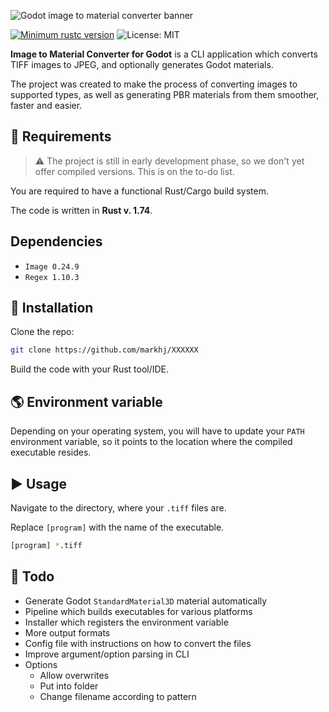 ![Godot image to material converter banner](https://res.cloudinary.com/drfztvfdh/image/upload/v1709453938/Github/godot-image-to-material_mgrft2.jpg)

[![Minimum rustc version](https://img.shields.io/badge/rustc-1.74+-lightgray.svg)](https://github.com/markhj/rust-config-reader)
![License: MIT](https://img.shields.io/badge/License-MIT-yellow.svg?label=license)

**Image to Material Converter for Godot** is a CLI application which converts TIFF images to JPEG, and optionally generates Godot materials.

The project was created to make the process of converting images to supported types, as well as generating PBR
materials from them smoother, faster and easier.

## 📢 Requirements

> ⚠️ The project is still in early development phase, so we don't yet offer compiled versions.
> This is on the to-do list.

You are required to have a functional Rust/Cargo build system.

The code is written in **Rust v. 1.74**.

## Dependencies
* ``Image 0.24.9``
* ``Regex 1.10.3``

## 🚧 Installation

Clone the repo:

````bash
git clone https://github.com/markhj/XXXXXX
````

Build the code with your Rust tool/IDE.

## 🌎 Environment variable

Depending on your operating system, you will have to update your ``PATH``
environment variable, so it points to the location where the compiled
executable resides.

## ▶️ Usage

Navigate to the directory, where your ``.tiff`` files are.

Replace ``[program]`` with the name of the executable.

````bash
[program] *.tiff
````

## 🚚 Todo

* Generate Godot ``StandardMaterial3D`` material automatically
* Pipeline which builds executables for various platforms
* Installer which registers the environment variable
* More output formats
* Config file with instructions on how to convert the files
* Improve argument/option parsing in CLI
* Options
  * Allow overwrites
  * Put into folder
  * Change filename according to pattern
